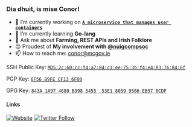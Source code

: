 ### Dia dhuit, is mise Conor!

- 🔭 I’m currently working on **[`A microservice that manages user containers`](https://github.com/nuigcompsoc/codel)**
- 🌱 I’m currently learning **Go-lang**
- 💬 Ask me about **Farming, REST APIs and Irish Folklore**
- 😊 Proudest of **My involvement with [@nuigcompsoc](https://github.com/nuigcompsoc)**
- 📫 How to reach me: [conor@mcgov.ie](mailto:conor@mcgov.ie)

SSH Public Key: [`MD5:2c:60:cc:f4:a7:84:c1:ee:75:3b:f4:e4:83:76:84:6f`](https://mcgov.ie/keys/conor.pub) 

PGP Key: [`6F56 89FE CF13 6F00`](https://mcgov.ie/keys/conor.pgp) 

GPG Key: [`843A 1A97 4680 B998 5455  53E1 8059 9566 EB57 0CDF`](https://mcgov.ie/keys/conor.gpg) 

#### Links
[![Website](https://img.shields.io/website?label=mcgov.ie&style=for-the-badge&url=https%3A%2F%2Fcodestackr.com)](https://mcgov.ie)
[![Twitter Follow](https://img.shields.io/twitter/follow/McGovMan?color=1DA1F2&logo=twitter&style=for-the-badge)](https://twitter.com/intent/follow?original_referer=https%3A%2F%2Fgithub.com%2FcodeSTACKr&screen_name=McGovMan)
